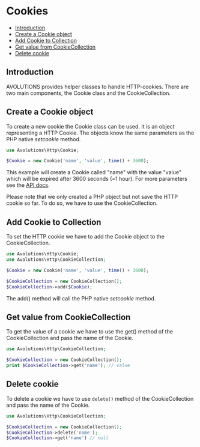 # Cookies

* [Introduction](#introduction)
* [Create a Cookie object](#create-a-cookie-object)
* [Add Cookie to Collection](#add-cookie-to-collection)
* [Get value from CookieCollection](#get-value-from-cookiecollection)
* [Delete cookie](#delete-cookie)

## Introduction

AVOLUTIONS provides helper classes to handle HTTP-cookies. There are two main components, the Cookie class and the CookieCollection.

## Create a Cookie object

To create a new cookie the Cookie class can be used. It is an object representing a HTTP Cookie. The objects know the same parameters as the PHP native *setcookie* method.

```php
use Avolutions\Http\Cookie;

$Cookie = new Cookie('name', 'value', time() + 3600);
```

This example will create a Cookie called "name" with the value "value" which will be expired after 3600 seconds (=1 hour).
For more parameters see the [API docs](https://api.avolutions.org/classes/Avolutions-Http-Cookie.html).


Please note that we only created a PHP object but not save the HTTP cookie so far. To do so, we have to use the CookieCollection.

## Add Cookie to Collection

To set the HTTP cookie we have to add the Cookie object to the CookieCollection.

```php
use Avolutions\Http\Cookie;
use Avolutions\Http\CookieCollection;

$Cookie = new Cookie('name', 'value', time() + 3600);

$CookieCollection = new CookieCollection();
$CookieCollection->add($Cookie);
```

The add() method will call the PHP native *setcookie* method.

## Get value from CookieCollection

To get the value of a cookie we have to use the get() method of the CookieCollection and pass the name of the Cookie.

```php
use Avolutions\Http\CookieCollection;

$CookieCollection = new CookieCollection();
print $CookieCollection->get('name'); // value
```

## Delete cookie

To delete a cookie we have to use `delete()` method of the CookieCollection and pass the name of the Cookie.

```php
use Avolutions\Http\CookieCollection;

$CookieCollection = new CookieCollection();
$CookieCollection->delete('name');
$CookieCollection->get('name') // null
```